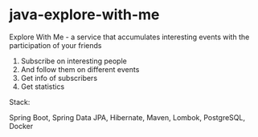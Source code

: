 # java-explore-with-me

Explore With Me - a service that accumulates interesting events with the participation of your friends

1. Subscribe on interesting people
2. And follow them on different events
3. Get info of subscribers
4. Get statistics

Stack: 

Spring Boot, Spring Data JPA, Hibernate, Maven, Lombok, PostgreSQL, Docker


